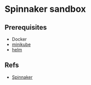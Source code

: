 
# Spinnaker sandbox

## Prerequisites

* Docker
* [minikube](https://kubernetes.io/docs/tasks/tools/install-minikube/)
* [helm](https://helm.sh/)

## Refs

* [Spinnaker](https://www.spinnaker.io/)
